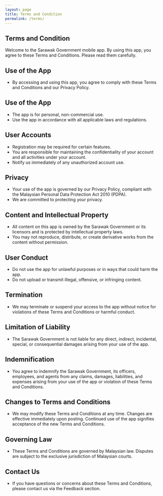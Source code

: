 ```yaml
---
layout: page
title: Terms and Condition
permalink: /terms/
---
```


## Terms and Condition
Welcome to the Sarawak Government mobile app. By using this app, you agree to these Terms and Conditions. Please read them carefully.

## Use of the App

- By accessing and using this app, you agree to comply with these Terms and Conditions and our Privacy Policy.

## Use of the App

- The app is for personal, non-commercial use.
- Use the app in accordance with all applicable laws and regulations.

## User Accounts

- Registration may be required for certain features.
- You are responsible for maintaining the confidentiality of your account and all activities under your account.
- Notify us immediately of any unauthorized account use.

## Privacy

- Your use of the app is governed by our Privacy Policy, compliant with the Malaysian Personal Data Protection Act 2010 (PDPA).
- We are committed to protecting your privacy.

## Content and Intellectual Property

- All content on this app is owned by the Sarawak Government or its licensors and is protected by intellectual property laws.
- You may not reproduce, distribute, or create derivative works from the content without permission.

## User Conduct

- Do not use the app for unlawful purposes or in ways that could harm the app.
- Do not upload or transmit illegal, offensive, or infringing content.

## Termination

- We may terminate or suspend your access to the app without notice for violations of these Terms and Conditions or harmful conduct.

## Limitation of Liability

- The Sarawak Government is not liable for any direct, indirect, incidental, special, or consequential damages arising from your use of the app.

## Indemnification

- You agree to indemnify the Sarawak Government, its officers, employees, and agents from any claims, damages, liabilities, and expenses arising from your use of the app or violation of these Terms and Conditions.

## Changes to Terms and Conditions

- We may modify these Terms and Conditions at any time. Changes are effective immediately upon posting. Continued use of the app signifies acceptance of the new Terms and Conditions.

## Governing Law

- These Terms and Conditions are governed by Malaysian law. Disputes are subject to the exclusive jurisdiction of Malaysian courts.

## Contact Us

- If you have questions or concerns about these Terms and Conditions, please contact us via the Feedback section.